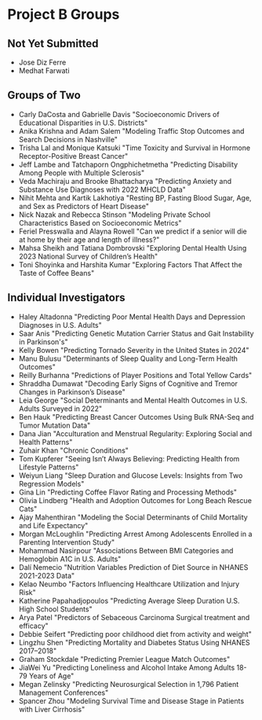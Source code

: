 # Project B Groups

## Not Yet Submitted

- Jose Diz Ferre
- Medhat Farwati

## Groups of Two

- Carly DaCosta and Gabrielle Davis "Socioeconomic Drivers of Educational Disparities in U.S. Districts"
- Anika Krishna and Adam Salem "Modeling Traffic Stop Outcomes and Search Decisions in Nashville"
- Trisha Lal and Monique Katsuki "Time Toxicity and Survival in Hormone Receptor-Positive Breast Cancer"
- Jeff Lambe and Tatchaporn Ongphichetmetha "Predicting Disability Among People with Multiple Sclerosis"
- Veda Machiraju and Brooke Bhattacharya "Predicting Anxiety and Substance Use Diagnoses with 2022 MHCLD Data"
- Nihit Mehta and Kartik Lakhotiya "Resting BP, Fasting Blood Sugar, Age, and Sex as Predictors of Heart Disease"
- Nick Nazak and Rebecca Stinson "Modeling Private School Characteristics Based on Socioeconomic Metrics"
- Feriel Presswalla and Alayna Rowell "Can we predict if a senior will die at home by their age and length of illness?"
- Mahsa Sheikh and Tatiana Dombrovski "Exploring Dental Health Using 2023 National Survey of Children’s Health"
- Toni Shoyinka and Harshita Kumar "Exploring Factors That Affect the Taste of Coffee Beans"

## Individual Investigators

- Haley Altadonna "Predicting Poor Mental Health Days and Depression Diagnoses in U.S. Adults"
- Saar Anis "Predicting Genetic Mutation Carrier Status and Gait Instability in Parkinson's"
- Kelly Bowen "Predicting Tornado Severity in the United States in 2024"
- Manu Bulusu "Determinants of Sleep Quality and Long-Term Health Outcomes"
- Reilly Burhanna "Predictions of Player Positions and Total Yellow Cards"
- Shraddha Dumawat "Decoding Early Signs of Cognitive and Tremor Changes in Parkinson’s Disease"
- Leia George "Social Determinants and Mental Health Outcomes in U.S. Adults Surveyed in 2022"
- Ben Hauk "Predicting Breast Cancer Outcomes Using Bulk RNA-Seq and Tumor Mutation Data"
- Dana Jian "Acculturation and Menstrual Regularity: Exploring Social and Health Patterns"
- Zuhair Khan "Chronic Conditions"
- Tom Kupferer "Seeing Isn’t Always Believing: Predicting Health from Lifestyle Patterns"
- Weiyun Liang "Sleep Duration and Glucose Levels: Insights from Two Regression Models"
- Gina Lin "Predicting Coffee Flavor Rating and Processing Methods"
- Olivia Lindberg "Health and Adoption Outcomes for Long Beach Rescue Cats"
- Ajay Mahenthiran "Modeling the Social Determinants of Child Mortality and Life Expectancy"
- Morgan McLoughlin "Predicting Arrest Among Adolescents Enrolled in a Parenting Intervention Study"
- Mohammad Nasirpour "Associations Between BMI Categories and Hemoglobin A1C in U.S. Adults"
- Dalí Nemecio "Nutrition Variables Prediction of Diet Source in NHANES 2021-2023 Data"
- Kelao Neumbo "Factors Influencing Healthcare Utilization and Injury Risk"
- Katherine Papahadjopoulos "Predicting Average Sleep Duration U.S. High School Students"
- Arya Patel "Predictors of Sebaceous Carcinoma Surgical treatment and efficacy"
- Debbie Seifert "Predicting poor childhood diet from activity and weight"
- Lingzhu Shen "Predicting Mortality and Diabetes Status Using NHANES 2017–2018"
- Graham Stockdale "Predicting Premier League Match Outcomes"
- JiaWei Yu "Predicting Loneliness and Alcohol Intake Among Adults 18-79 Years of Age"
- Megan Zelinsky "Predicting Neurosurgical Selection in 1,796 Patient Management Conferences"
- Spancer Zhou "Modeling Survival Time and Disease Stage in Patients with Liver Cirrhosis"

